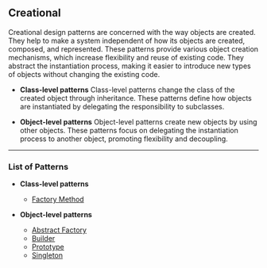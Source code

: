 ## Creational

Creational design patterns are concerned with the way objects are created.
They help to make a system independent of how its objects are created, composed, and represented.
These patterns provide various object creation mechanisms, which increase flexibility and reuse of existing code.
They abstract the instantiation process, making it easier to introduce new types of objects without changing the existing code.

- **Class-level patterns**
    Class-level patterns change the class of the created object through inheritance.
    These patterns define how objects are instantiated by delegating the responsibility to subclasses.

- **Object-level patterns**
    Object-level patterns create new objects by using other objects.
    These patterns focus on delegating the instantiation process to another object, promoting flexibility and decoupling.

---

### List of Patterns

- **Class-level patterns**
    + [Factory Method]()

- **Object-level patterns**
    + [Abstract Factory]()
    + [Builder]()
    + [Prototype]()
    + [Singleton]()

